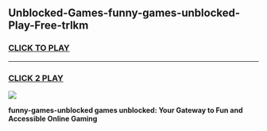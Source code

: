 
## Unblocked-Games-funny-games-unblocked-Play-Free-trlkm
<h3>
<a href="https://clearcache.space/e2bc6b?title=funny-games-unblocked&ref=21A">CLICK TO PLAY</a></h3>
<hr>

<h3>
<a href="https://clearcache.space/e2bc6b?title=funny-games-unblocked&ref=21A">CLICK 2 PLAY</a>
  
</h3>

<a href="https://clearcache.space/e2bc6b?title=funny-games-unblocked&ref=21A"><img src="https://clearcache.store/games.png"></a>


**funny-games-unblocked games unblocked: Your Gateway to Fun and Accessible Online Gaming**
